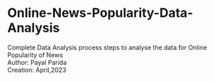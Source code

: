 # Online-News-Popularity-Data-Analysis
Complete Data Analysis process steps to analyse the data for Online Popularity of News
<br>
Author: Payal Parida
<br>
Creation: April,2023
